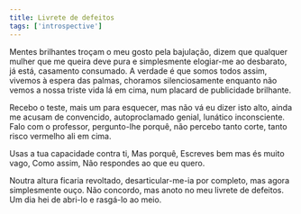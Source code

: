 ```yaml
---
title: Livrete de defeitos
tags: ['introspective']
---
```


Mentes brilhantes troçam o meu gosto pela bajulação, dizem que qualquer mulher que me queira deve pura e simplesmente elogiar-me ao desbarato, já está, casamento consumado. A verdade é que somos todos assim, vivemos à espera das palmas, choramos silenciosamente enquanto não vemos a nossa triste vida lá em cima, num placard de publicidade brilhante.

Recebo o teste, mais um para esquecer, mas não vá eu dizer isto alto, ainda me acusam de convencido, autoproclamado genial, lunático inconsciente. Falo com o professor, pergunto-lhe porquê, não percebo tanto corte, tanto risco vermelho ali em cima.

Usas a tua capacidade contra ti, Mas porquê, Escreves bem mas és muito vago, Como assim, Não respondes ao que eu quero.

Noutra altura ficaria revoltado, desarticular-me-ia por completo, mas agora simplesmente ouço. Não concordo, mas anoto no meu livrete de defeitos. Um dia hei de abri-lo e rasgá-lo ao meio.
